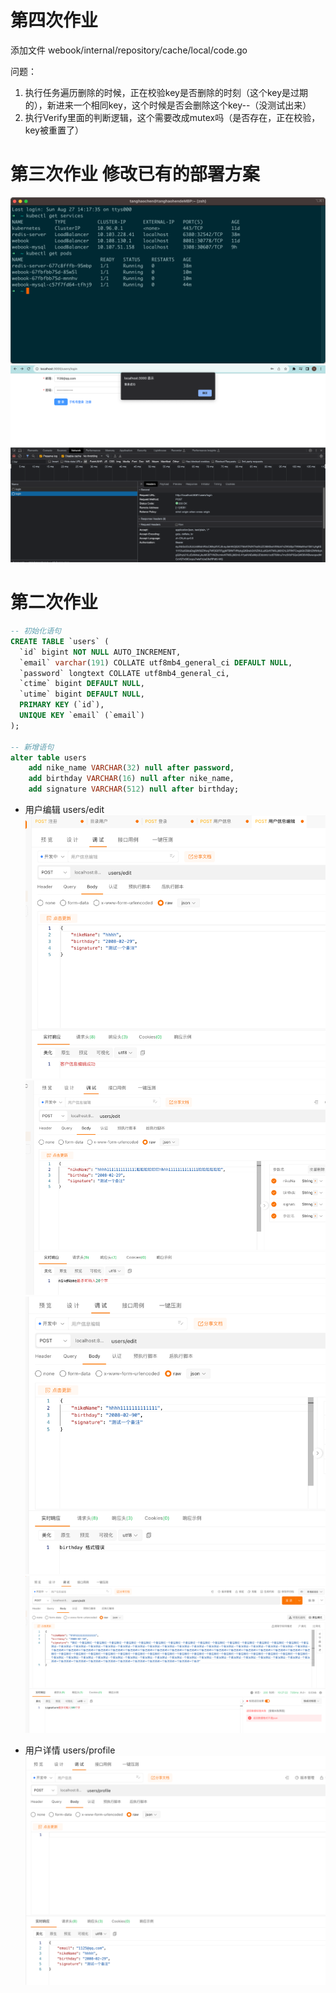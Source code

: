 # 第四次作业
添加文件 webook/internal/repository/cache/local/code.go

问题：
1. 执行任务遍历删除的时候，正在校验key是否删除的时刻（这个key是过期的），新进来一个相同key，这个时候是否会删除这个key--（没测试出来）
2. 执行Verify里面的判断逻辑，这个需要改成mutex吗（是否存在，正在校验，key被重置了）

# 第三次作业 修改已有的部署方案
![img.png](picture/k8s详情.png)
![img.png](picture/k8s部署登录.png)


# 第二次作业
```sql
-- 初始化语句
CREATE TABLE `users` (
  `id` bigint NOT NULL AUTO_INCREMENT,
  `email` varchar(191) COLLATE utf8mb4_general_ci DEFAULT NULL,
  `password` longtext COLLATE utf8mb4_general_ci,
  `ctime` bigint DEFAULT NULL,
  `utime` bigint DEFAULT NULL,
  PRIMARY KEY (`id`),
  UNIQUE KEY `email` (`email`)
);

-- 新增语句
alter table users
    add nike_name VARCHAR(32) null after password,
    add birthday VARCHAR(16) null after nike_name,
    add signature VARCHAR(512) null after birthday;
```
- 用户编辑 users/edit
![编辑请求成功.png](picture/编辑请求成功.png)
![编辑昵称校验失败.png](picture/编辑昵称校验失败.png)
![编辑生日校验.png](picture/编辑生日校验.png)
![编辑个人简介校验.png](picture/编辑个人简介校验.png)

- 用户详情 users/profile
![用户详情.png](picture/用户详情.png)



